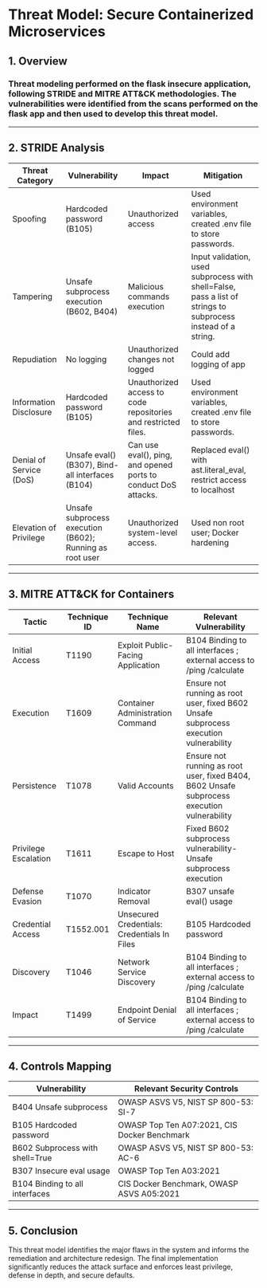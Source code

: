 # Threat Model: Secure Containerized Microservices

## 1. Overview
### Threat modeling performed on the flask insecure application, following STRIDE and MITRE ATT&CK methodologies. The vulnerabilities were identified from the scans performed on the flask app and then used to develop this threat model.

---

## 2. STRIDE Analysis
|Threat Category |Vulnerability |Impact |Mitigation |
|----------------|--------------|-------|-----------|
|Spoofing |Hardcoded password (B105) |Unauthorized access |Used environment variables, created .env file to store passwords.|
|Tampering |Unsafe subprocess execution (B602, B404) |Malicious commands execution |Input validation, used subprocess with shell=False, pass a list of strings to subprocess instead of a string.|
|Repudiation |No logging |Unauthorized changes not logged |Could add logging of app
|Information Disclosure |Hardcoded password (B105) |Unauthorized access to code repositories and restricted files. |Used environment variables, created .env file to store passwords.|
|Denial of Service (DoS) |Unsafe eval() (B307), Bind-all interfaces (B104) |Can use eval(), ping, and opened ports to conduct DoS attacks. |Replaced eval() with ast.literal_eval, restrict access to localhost|
|Elevation of Privilege |Unsafe subprocess execution (B602); Running as root user |Unauthorized system-level access. |Used non root user; Docker hardening|

---

## 3. MITRE ATT&CK for Containers

|Tactic |Technique ID |Technique Name |Relevant Vulnerability|
|-------|-------------|---------------|----------------------|
|Initial Access |T1190 |Exploit Public-Facing Application |B104 Binding to all interfaces ; external access to /ping /calculate|
|Execution| T1609 |Container Administration Command |Ensure not running as root user, fixed B602 Unsafe subprocess execution vulnerability|
|Persistence |T1078 |Valid Accounts |Ensure not running as root user, fixed B404, B602 Unsafe subprocess execution vulnerability|
|Privilege Escalation |T1611 |Escape to Host |Fixed B602 subprocess vulnerability- Unsafe subprocess execution|
|Defense Evasion| T1070 |Indicator Removal |B307 unsafe eval() usage|
|Credential Access |T1552.001 |Unsecured Credentials: Credentials In Files |B105 Hardcoded password|
|Discovery| T1046 |Network Service Discovery |B104 Binding to all interfaces ; external access to /ping /calculate|
|Impact |T1499 |Endpoint Denial of Service |B104 Binding to all interfaces ; external access to /ping /calculate |

---

## 4. Controls Mapping

|Vulnerability |Relevant Security Controls|
|--------------|--------------------------|
|B404 Unsafe subprocess |OWASP ASVS V5, NIST SP 800-53: SI-7|
|B105 Hardcoded password |OWASP Top Ten A07:2021, CIS Docker Benchmark|
|B602 Subprocess with shell=True |OWASP ASVS V5, NIST SP 800-53: AC-6|
|B307 Insecure eval usage |OWASP Top Ten A03:2021|
|B104 Binding to all interfaces |CIS Docker Benchmark, OWASP ASVS A05:2021|

---

## 5. Conclusion

This threat model identifies the major flaws in the system and informs the remediation and architecture redesign. The final implementation significantly reduces the attack surface and enforces least privilege, defense in depth, and secure defaults.

